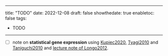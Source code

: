 
---
title: "TODO"
date: 2022-12-08
draft: false
showthedate: true
enabletoc: false
tags:
- TODO
---


- [ ]  note on **statistical gene expression** using [Kupiec2020](reference/Kupiec2020.md), [Tyagi2010](reference/Tyagi2010.md) and [Taniguchi2010](reference/Taniguchi2010.md) and [lecture note of Longo2012](note/lecture%20note%20of%20Longo2012.md).
	
